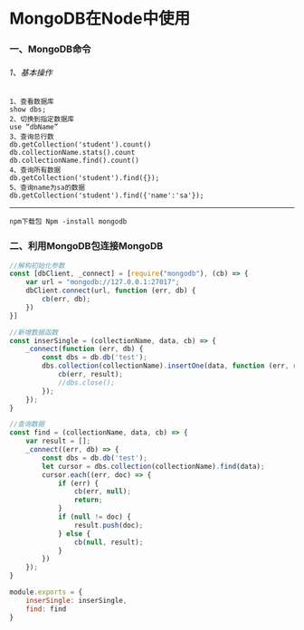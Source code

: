 # MongoDB在Node中使用

### 一、MongoDB命令

###### 1、基本操作
    1、查看数据库
    show dbs;
    2、切换到指定数据库
    use “dbName”
    3、查询总行数
    db.getCollection('student').count()
    db.collectionName.stats().count
    db.collectionName.find().count()
    4、查询所有数据
    db.getCollection('student').find({});
    5、查询name为sa的数据
    db.getCollection('student').find({'name':'sa'});

****

   
	
	
  `npm下载包 Npm -install mongodb`
	
### 二、利用MongoDB包连接MongoDB

``` .js
//解构初始化参数
const [dbClient, _connect] = [require("mongodb"), (cb) => {
    var url = "mongodb://127.0.0.1:27017";
    dbClient.connect(url, function (err, db) {
        cb(err, db);
    })
}]

//新增数据函数
const inserSingle = (collectionName, data, cb) => {
    _connect(function (err, db) {
        const dbs = db.db('test');
        dbs.collection(collectionName).insertOne(data, function (err, result) {
            cb(err, result);
            //dbs.close();
        });
    });
}

//查询数据
const find = (collectionName, data, cb) => {
    var result = [];
    _connect((err, db) => {
        const dbs = db.db('test');
        let cursor = dbs.collection(collectionName).find(data);
        cursor.each((err, doc) => {
            if (err) {
                cb(err, null);
                return;
            }
            if (null != doc) {
                result.push(doc);
            } else {
                cb(null, result);
            }
        })
    });
}

module.exports = {
    inserSingle: inserSingle,
    find: find
}

```
